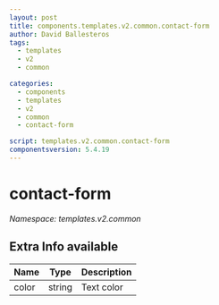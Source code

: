 ```yaml
---
layout: post
title: components.templates.v2.common.contact-form
author: David Ballesteros
tags:
  - templates
  - v2
  - common

categories:
  - components
  - templates
  - v2
  - common
  - contact-form

script: templates.v2.common.contact-form
componentsversion: 5.4.19
---
```

# contact-form

*Namespace: templates.v2.common*

## Extra Info available

| Name | Type | Description |
| --- | --- | --- |
| color | string | Text color |